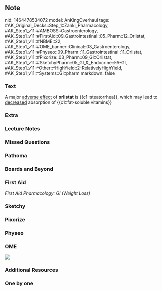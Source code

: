 ## Note
nid: 1464478534072
model: AnKingOverhaul
tags: #AK_Original_Decks::Step_1::Zanki_Pharmacology, #AK_Step1_v11::#AMBOSS::Gastroenterology, #AK_Step1_v11::#FirstAid::09_Gastrointestinal::05_Pharm::12_Orlistat, #AK_Step1_v11::#NBME::22, #AK_Step1_v11::#OME_banner::Clinical::03_Gastroenterology, #AK_Step1_v11::#Physeo::09_Pharm::11_Gastrointestinal::11_Orlistat, #AK_Step1_v11::#Pixorize::03_Pharm::09_GI::Orlistat, #AK_Step1_v11::#SketchyPharm::05_GI_&_Endocrine::FA-GI, #AK_Step1_v11::^Other::^HighYield::2-RelativelyHighYield, #AK_Step1_v11::^Systems::GI::pharm
markdown: false

### Text
<div>
  A major <u>adverse effect</u> of <b>orlistat</b> is
  {{c1::steatorrhea}}, which may lead to <u>decreased</u>
  absorption of {{c1::fat-soluble vitamins}}
</div>

### Extra


### Lecture Notes


### Missed Questions


### Pathoma


### Boards and Beyond


### First Aid
<div>
  <i>First Aid Pharmacology: GI</i> <i>(Weight Loss)</i>
</div>

### Sketchy


### Pixorize


### Physeo


### OME
<div class="ome-widget">
  <a href=
  "https://onlinemeded.org/spa/gastroenterology?ref=anki"><img src=
  "_OME_AnkiFlashcards_Topic_4.png"></a>
</div>

### Additional Resources


### One by one

